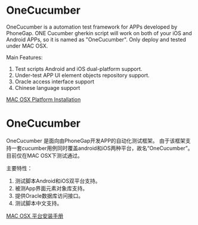 # OneCucumber
OneCucumber is a automation test framework for APPs developed by PhoneGap. 
ONE Cucumber gherkin script will work on both of your iOS and Android APPs, so it is named as "OneCucumber".
Only deploy and tested under MAC OSX.

Main Features:

1. Test scripts Android and iOS dual-platform support.
2. Under-test APP UI element objects repository support.
3. Oracle access interface support
4. Chinese language support

[MAC OSX Platform Installation](https://github.com/lannyzhujin/OneCucumber/wiki/MAC-OSX-platform-installtion)

  
# OneCucumber
OneCucumber 是面向由PhoneGap开发APP的自动化测试框架。
由于该框架支持一套cucumber用例同时覆盖android和iOS两种平台，故名“OneCucumber”。
目前仅在MAC OSX下测试通过。

主要特性：

1. 测试脚本Android和iOS双平台支持。
2. 被测App界面元素对象库支持。
3. 提供Oracle数据库访问接口。
4. 测试脚本中文支持。

[MAC OSX 平台安装手册](https://github.com/lannyzhujin/OneCucumber/wiki/MAC-OSX-%E5%B9%B3%E5%8F%B0%E5%AE%89%E8%A3%85%E6%89%8B%E5%86%8C)
